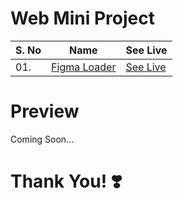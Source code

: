 # Web Mini Project

| S. No | Name                         | See Live                   |
| ----- | ---------------------------- | -------------------------- |
| 01.   | [Figma Loader][figma-loader] | [See Live][figma-loader-l] |

[figma-loader]: https://github.com/hicodersofficial/mini-web-projects/tree/main/figma-loader
[figma-loader-l]: https://codepen.io/hicoders/pen/ExEPqyb

# Preview

Coming Soon...

# **Thank You!** ❣️
